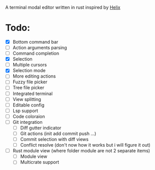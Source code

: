 A terminal modal editor written in rust inspired by [Helix](https://github.com/helix-editor/helix)

# Todo:
- [x] Bottom command bar
- [ ] Action arguments parsing
- [ ] Command completion
- [x] Selection
- [ ] Multiple cursors
- [x] Selection mode
- [ ] More editing actions
- [ ] Fuzzy file picker
- [ ] Tree file picker
- [ ] Integrated terminal
- [ ] View splitting
- [ ] Editable config
- [ ] Lsp support
- [ ] Code coloraion
- [ ] Git integration
  - [ ] Diff gutter indicator
  - [ ] Git actions (init add commit push ...)
  - [ ] Commit selection with diff views
  - [ ] Conflict resolve (don't now how it works but i will figure it out)
- [ ] Rust module view (where folder module are not 2 separate items)
  - [ ] Module view
  - [ ] Multicrate support
